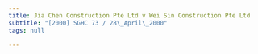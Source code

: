 ```yaml
---
title: Jia Chen Construction Pte Ltd v Wei Sin Construction Pte Ltd
subtitle: "[2000] SGHC 73 / 28\_April\_2000"
tags: null

---
```


